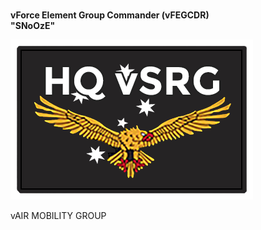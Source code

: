 #  




**vForce Element Group Commander (vFEGCDR)**  
**"SNoOzE"**  


![vSRG Logo](../assests/images/RAAFv_Unit_HQvSRG.png)
<figcaption>vAIR MOBILITY GROUP</figcaption>